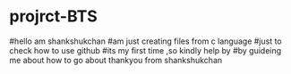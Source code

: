 # projrct-BTS
#hello am shankshukchan
#am just creating files from c language 
#just to check how to  use github
#its my first time ,so kindly help by 
#by guideing me about how to go about
thankyou from shankshukchan
